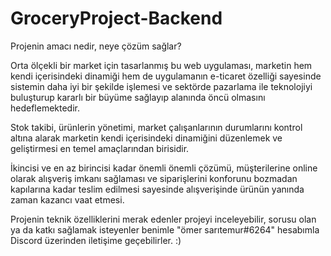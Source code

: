# GroceryProject-Backend

Projenin amacı nedir, neye çözüm sağlar?


Orta ölçekli bir market için tasarlanmış bu web uygulaması, marketin hem kendi içerisindeki dinamiği hem de uygulamanın e-ticaret özelliği sayesinde sistemin daha iyi 
bir şekilde işlemesi ve sektörde pazarlama ile teknolojiyi buluşturup kararlı bir büyüme sağlayıp alanında öncü olmasını hedeflemektedir.

Stok takibi, ürünlerin yönetimi, market çalışanlarının durumlarını kontrol altına alarak marketin kendi içerisindeki dinamiğini düzenlemek ve geliştirmesi en temel 
amaçlarından birisidir.

İkincisi ve en az birincisi kadar önemli önemli çözümü, müşterilerine online olarak alışveriş imkanı sağlaması ve siparişlerini konforunu bozmadan kapılarına kadar
teslim edilmesi sayesinde alışverişinde ürünün yanında zaman kazancı vaat etmesi.






Projenin teknik özelliklerini merak edenler projeyi inceleyebilir, sorusu olan ya da katkı sağlamak isteyenler benimle "ömer sarıtemur#6264" hesabımla Discord üzerinden
iletişime geçebilirler. :)
